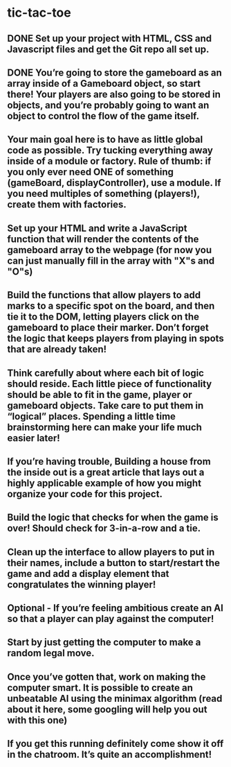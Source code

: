 # tic-tac-toe

## **DONE** Set up your project with HTML, CSS and Javascript files and get the Git repo all set up.

## **DONE** You’re going to store the gameboard as an array inside of a Gameboard object, so start there! Your players are also going to be stored in objects, and you’re probably going to want an object to control the flow of the game itself.

## Your main goal here is to have as little global code as possible. Try tucking everything away inside of a module or factory. Rule of thumb: if you only ever need ONE of something (gameBoard, displayController), use a module. If you need multiples of something (players!), create them with factories.
## Set up your HTML and write a JavaScript function that will render the contents of the gameboard array to the webpage (for now you can just manually fill in the array with "X"s and "O"s)

## Build the functions that allow players to add marks to a specific spot on the board, and then tie it to the DOM, letting players click on the gameboard to place their marker. Don’t forget the logic that keeps players from playing in spots that are already taken!

## Think carefully about where each bit of logic should reside. Each little piece of functionality should be able to fit in the game, player or gameboard objects. Take care to put them in “logical” places. Spending a little time brainstorming here can make your life much easier later!

## If you’re having trouble, Building a house from the inside out is a great article that lays out a highly applicable example of how you might organize your code for this project.

## Build the logic that checks for when the game is over! Should check for 3-in-a-row and a tie.

## Clean up the interface to allow players to put in their names, include a button to start/restart the game and add a display element that congratulates the winning player!

## Optional - If you’re feeling ambitious create an AI so that a player can play against the computer!

## Start by just getting the computer to make a random legal move.

## Once you’ve gotten that, work on making the computer smart. It is possible to create an unbeatable AI using the minimax algorithm (read about it here, some googling will help you out with this one)

## If you get this running definitely come show it off in the chatroom. It’s quite an accomplishment!